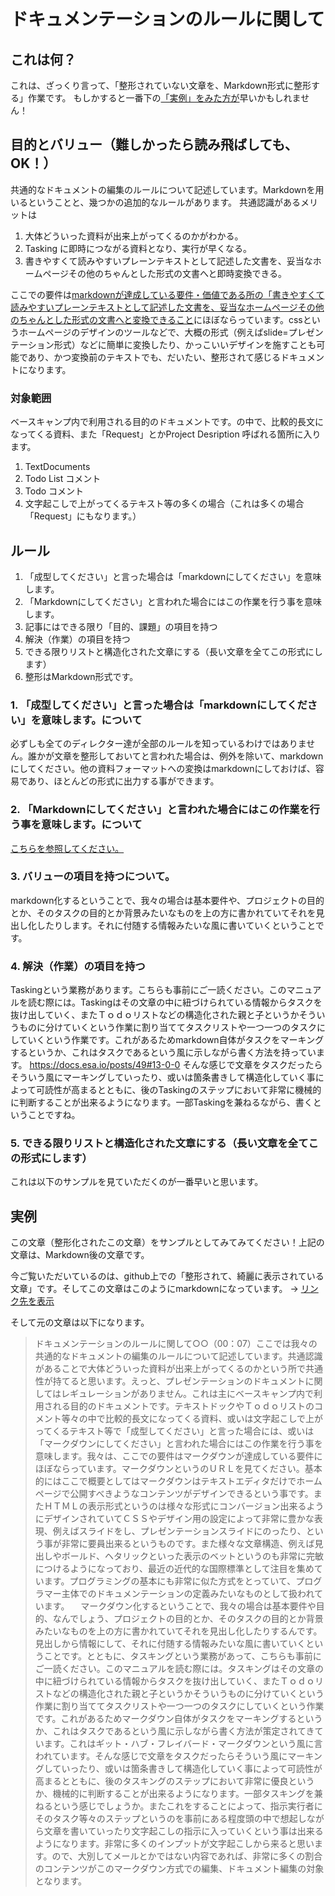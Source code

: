 ドキュメンテーションのルールに関して
==================================

## これは何？
これは、ざっくり言って、「整形されていない文章を、Markdown形式に整形する」作業です。
もしかすると一番下の[「実例」をみた方が](https://github.com/toukubo/new_os/blob/master/Conventions/MarkingDown.ja.md#実例)早いかもしれません！

目的とバリュー（難しかったら読み飛ばしても、OK！）
------------------------------------------------------------

共通的なドキュメントの編集のルールについて記述しています。Markdownを用いるということと、幾つかの追加的なルールがあります。
共通認識があるメリットは
1. 大体どういった資料が出来上がってくるのかがわかる。
2. Tasking に即時につながる資料となり、実行が早くなる。
3. 書きやすくて読みやすいプレーンテキストとして記述した文書を、妥当なホームページその他のちゃんとした形式の文書へと即時変換できる。

ここでの要件は[markdownが達成している要件・価値である所の「書きやすくて読みやすいプレーンテキストとして記述した文書を、妥当なホームページその他のちゃんとした形式の文書へと変換できること](https://ja.wikipedia.org/wiki/Markdown)にほぼならっています。cssというホームページのデザインのツールなどで、大概の形式（例えばslide=プレゼンテーション形式）などに簡単に変換したり、かっこいいデザインを施すことも可能であり、かつ変換前のテキストでも、だいたい、整形されて感じるドキュメントになります。

### 対象範囲
ベースキャンプ内で利用される目的のドキュメントです。の中で、比較的長文になってくる資料、また「Request」とかProject Desription 呼ばれる箇所に入ります。
1. TextDocuments
2. Todo List コメント
3. Todo コメント
4. 文字起こしで上がってくるテキスト等の多くの場合（これは多くの場合「Request」にもなります。）

ルール
----------------------------------

1. 「成型してください」と言った場合は「markdownにしてください」を意味します。
2. 「Markdownにしてください」と言われた場合にはこの作業を行う事を意味します。
3. 記事にはできる限り「目的、課題」の項目を持つ
4. 解決（作業）の項目を持つ
5. できる限りリストと構造化された文章にする（長い文章を全てこの形式にします）
6. 整形はMarkdown形式です。


### 1. 「成型してください」と言った場合は「markdownにしてください」を意味します。について
必ずしも全てのディレクター達が全部のルールを知っているわけではありません。誰かが文章を整形しておいてと言われた場合は、例外を除いて、markdownにしてください。他の資料フォーマットへの変換はmarkdownにしておけば、容易であり、ほとんどの形式に出力する事ができます。

### 2. 「Markdownにしてください」と言われた場合にはこの作業を行う事を意味します。について
[こちらを参照してください。](https://github.com/toukubo/new_os/blob/master/Conventions/SpecialTermConditions.ja.md)
### 3. バリューの項目を持つについて。
markdown化するということで、我々の場合は基本要件や、プロジェクトの目的とか、そのタスクの目的とか背景みたいなものを上の方に書かれていてそれを見出し化したりします。それに付随する情報みたいな風に書いていくということです。

### 4. 解決（作業）の項目を持つ
Taskingという業務があります。こちらも事前にご一読ください。このマニュアルを読む際には。Taskingはその文章の中に紐づけられている情報からタスクを抜け出していく、またＴｏｄｏリストなどの構造化された親と子というかそういうものに分けていくという作業に割り当ててタスクリストや一つ一つのタスクにしていくという作業です。これがあるためmarkdown自体がタスクをマーキングするというか、これはタスクであるという風に示しながら書く方法を持っています。
https://docs.esa.io/posts/49#13-0-0
そんな感じで文章をタスクだったらそういう風にマーキングしていったり、或いは箇条書きして構造化していく事によって可読性が高まるとともに、後のTaskingのステップにおいて非常に機械的に判断することが出来るようになります。一部Taskingを兼ねるながら、書くということですね。
### 5. できる限りリストと構造化された文章にする（長い文章を全てこの形式にします）
これは以下のサンプルを見ていただくのが一番早いと思います。


実例
----------------------------------

この文章（整形化されたこの文章）をサンプルとしてみてみてください！上記の文章は、Markdown後の文章です。


今ご覧いただいているのは、github上での「整形されて、綺麗に表示されている文章」です。そしてこの文章はこのようにmarkdownになっています。 → [リンク先を表示](https://raw.githubusercontent.com/toukubo/new_os/master/Conventions/MarkingDown.ja.md)

そして元の文章は以下になります。

> ドキュメンテーションのルールに関して○○（00：07）ここでは我々の共通的なドキュメントの編集のルールについて記述しています。共通認識があることで大体どういった資料が出来上がってくるのかという所で共通性が持てると思います。えっと、プレゼンテーションのドキュメントに関してはレギュレーションがありません。これは主にベースキャンプ内で利用される目的のドキュメントです。テキストドックやＴｏｄｏリストのコメント等々の中で比較的長文になってくる資料、或いは文字起こしで上がってくるテキスト等で「成型してください」と言った場合には、或いは「マークダウンにしてください」と言われた場合にはこの作業を行う事を意味します。我々は、ここでの要件はマークダウンが達成している要件にほぼならっています。マークダウンというのＵＲＬを見てください。基本的にはここで概要としてはマークダウンはテキストエディタだけでホームページで公開すべきようなコンテンツがデザインできるという事です。またＨＴＭＬの表示形式というのは様々な形式にコンバージョン出来るようにデザインされていてＣＳＳやデザイン用の設定によって非常に豊かな表現、例えばスライドをし、プレゼンテーションスライドにのったり、という事が非常に要員出来るというものです。また様々な文章構造、例えば見出しやボールド、ヘタリックといった表示のベットというのも非常に完敏につけるようになっており、最近の近代的な国際標準として注目を集めています。プログラミングの基本にも非常に似た方式をとっていて、プログラマー主体でのドキュメンテーションの定義みたいなものとして扱われています。
>　マークダウン化するということで、我々の場合は基本要件や目的、なんでしょう、プロジェクトの目的とか、そのタスクの目的とか背景みたいなものを上の方に書かれていてそれを見出し化したりするんです。見出しから情報にして、それに付随する情報みたいな風に書いていくということです。とともに、タスキングという業務があって、こちらも事前にご一読ください。このマニュアルを読む際には。タスキングはその文章の中に紐づけられている情報からタスクを抜け出していく、またＴｏｄｏリストなどの構造化された親と子というかそういうものに分けていくという作業に割り当ててタスクリストや一つ一つのタスクにしていくという作業です。これがあるためマークダウン自体がタスクをマーキングするというか、これはタスクであるという風に示しながら書く方法が策定されてきています。これはギット・ハブ・フレイバード・マークダウンという風に言われています。そんな感じで文章をタスクだったらそういう風にマーキングしていったり、或いは箇条書きして構造化していく事によって可読性が高まるとともに、後のタスキングのステップにおいて非常に優良というか、機械的に判断することが出来るようになります。一部タスキングを兼ねるという感じでしょうか。またこれをすることによって、指示実行者にそのタスク等々のステップというのを事前にある程度頭の中で想起しながら文章を書いていったり文字起こしの指示に入っていくという事は出来るようになります。非常に多くのインプットが文字起こしから来ると思います。ので、大別してメールとかではない内容であれば、非常に多くの割合のコンテンツがこのマークダウン方式での編集、ドキュメント編集の対象となります。
